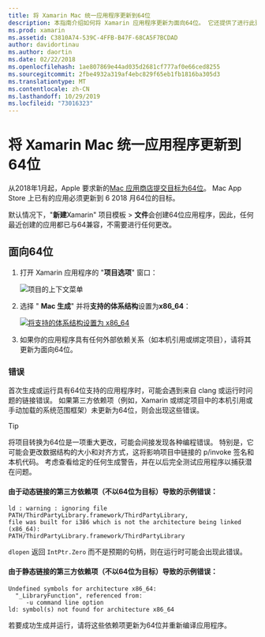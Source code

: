 ```yaml
---
title: 将 Xamarin Mac 统一应用程序更新到64位
description: 本指南介绍如何将 Xamarin 应用程序更新为面向64位。 它还提供了进行此更改时可能遇到的错误种类的示例。
ms.prod: xamarin
ms.assetid: C3810A74-539C-4FFB-B47F-68CA5F7BCDAD
author: davidortinau
ms.author: daortin
ms.date: 02/22/2018
ms.openlocfilehash: 1ae807869e44ad035d2681cf777af0e66ced8255
ms.sourcegitcommit: 2fbe4932a319af4ebc829f65eb1fb1816ba305d3
ms.translationtype: MT
ms.contentlocale: zh-CN
ms.lasthandoff: 10/29/2019
ms.locfileid: "73016323"
---
```

# <a name="updating-xamarinmac-unified-applications-to-64-bit"></a>将 Xamarin Mac 统一应用程序更新到64位

从2018年1月起，Apple 要求新的[Mac 应用商店提交目标为64位](https://developer.apple.com/news/?id=06282017a)。 Mac App Store 上已有的应用必须更新到 6 2018 月64位的目标。

默认情况下，"**新建**Xamarin" 项目模板  > **文件**会创建64位应用程序，因此，任何最近创建的应用都已与64兼容，不需要进行任何更改。

## <a name="targeting-64-bit"></a>面向64位

1. 打开 Xamarin 应用程序的 "**项目选项**" 窗口：

   ![项目的上下文菜单](mac-64-bit-images/1-contextual_menu-vsmac.png "项目的上下文菜单")

2. 选择 " **Mac 生成**" 并将**支持的体系结构**设置为**x86\_64**：

   [![将支持的体系结构设置为 x86_64](mac-64-bit-images/2-project_options-vsmac.png "将支持的体系结构设置为 x86_64")](mac-64-bit-images/2-project_options-vsmac-large.png#lightbox)

3. 如果你的应用程序具有任何外部依赖关系（如本机引用或绑定项目），请将其更新为面向64位。

### <a name="errors"></a>错误

首次生成或运行具有64位支持的应用程序时，可能会遇到来自 clang 或运行时问题的链接错误。 如果第三方依赖项（例如，Xamarin 或绑定项目中的本机引用或手动加载的系统范围框架）未更新为64位，则会出现这些错误。

> [!TIP]
> 将项目转换为64位是一项重大更改，可能会间接发现各种编程错误。 特别是，它可能会更改数据结构的大小和对齐方式，这将影响项目中链接的 p/invoke 签名和本机代码。 考虑查看给定的任何生成警告，并在以后完全测试应用程序以捕获潜在问题。

#### <a name="example-error-resulting-from-a-dynamically-linked-third-party-dependency-that-does-not-target-64-bit"></a>由于动态链接的第三方依赖项（不以64位为目标）导致的示例错误：

```console
ld : warning : ignoring file PATH/ThirdPartyLibrary.framework/ThirdPartyLibrary, 
file was built for i386 which is not the architecture being linked (x86_64): 
PATH/ThirdPartyLibrary.framework/ThirdPartyLibrary 
```

`dlopen` 返回 `IntPtr.Zero` 而不是预期的句柄，则在运行时可能会出现此错误。

#### <a name="example-error-resulting-from-a-statically-linked-third-party-dependency-that-does-not-target-64-bit"></a>由于静态链接的第三方依赖项（不以64位为目标）导致的示例错误：

```console
Undefined symbols for architecture x86_64:
  "_LibraryFunction", referenced from:
     -u command line option
ld: symbol(s) not found for architecture x86_64 
```

若要成功生成并运行，请将这些依赖项更新为64位并重新编译应用程序。
